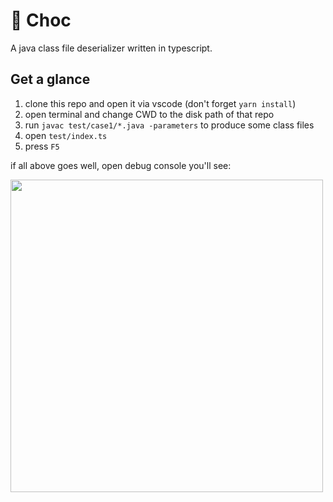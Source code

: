 # 🍫 Choc

A java class file deserializer written in typescript.

## Get a glance

1. clone this repo and open it via vscode (don't forget `yarn install`)
2. open terminal and change CWD to the disk path of that repo
3. run `javac test/case1/*.java -parameters` to produce some class files
4. open `test/index.ts`
5. press `F5`

if all above goes well, open debug console you'll see:

<img src="http://og9g58alt.bkt.clouddn.com/20180403185941.png" width="500" />
